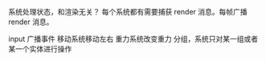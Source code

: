 系统处理状态，和渲染无关？
每个系统都有需要捕获 render 消息。每帧广播 render 消息。


input 广播事件
移动系统移动左右
重力系统改变重力
分组，系统只对某一组或者某一个实体进行操作